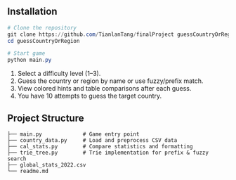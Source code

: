 ## Installation
```powershell
# Clone the repository
git clone https://github.com/TianlanTang/finalProject guessCountryOrRegion
cd guessCountryOrRegion

# Start game
python main.py
```
1. Select a difficulty level (1–3).
2. Guess the country or region by name or use fuzzy/prefix match.
3. View colored hints and table comparisons after each guess.
4. You have 10 attempts to guess the target country.

## Project Structure
```
├── main.py             # Game entry point
├── country_data.py     # Load and preprocess CSV data
├── cal_stats.py        # Compare statistics and formatting
├── trie_tree.py        # Trie implementation for prefix & fuzzy search
├── global_stats_2022.csv
└── readme.md
```